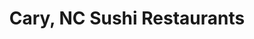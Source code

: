 ---
layout: city
title: Cary, NC Sushi Restaurants
permalink: /north-carolina/cary/
stateAbbr: NC
stateName: North Carolina
cityName: Cary
---